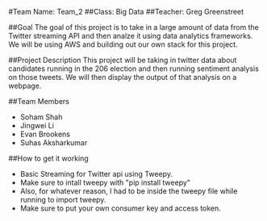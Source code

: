 #Team Name: Team_2
##Class: Big Data
##Teacher: Greg Greenstreet

##Goal
The goal of this project is to take in a large amount of data from the Twitter streaming API and then analze it using data analytics frameworks. We will be using AWS and building out our own stack for this project. 

##Project Description
This project will be taking in twitter data about candidates running in the 206 election and then running sentiment analysis on those tweets. We will then display the output of that analysis on a webpage.

##Team Members
- Soham Shah
- Jingwei Li
- Evan Brookens
- Suhas Aksharkumar

##How to get it working
- Basic Streaming for Twitter api using Tweepy.
- Make sure to intall tweepy with "pip install tweepy"
- Also, for whatever reason, I had to be inside the tweepy file while running to import tweepy.
- Make sure to put your own consumer key and access token.
